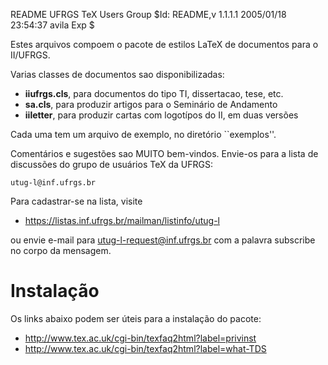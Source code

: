 README
UFRGS TeX Users Group
$Id: README,v 1.1.1.1 2005/01/18 23:54:37 avila Exp $

Estes arquivos compoem o pacote de estilos LaTeX de documentos para o II/UFRGS. 

Varias classes de documentos sao disponibilizadas:

  * **iiufrgs.cls**, para documentos do tipo TI, dissertacao, tese, etc.
  * **sa.cls**, para produzir artigos para o Seminário de Andamento
  * **iiletter**, para produzir cartas com logotípos do II, em duas versões

Cada uma tem um arquivo de exemplo, no diretório ``exemplos''.

Comentários e sugestões sao MUITO bem-vindos. Envie-os para a lista de discussões do grupo de usuários TeX da UFRGS:

	utug-l@inf.ufrgs.br

Para cadastrar-se na lista, visite

  * https://listas.inf.ufrgs.br/mailman/listinfo/utug-l

ou envie e-mail para utug-l-request@inf.ufrgs.br com a palavra subscribe no corpo da mensagem.

Instalação
==========

Os links abaixo podem ser úteis para a instalação do pacote:

  * http://www.tex.ac.uk/cgi-bin/texfaq2html?label=privinst
  * http://www.tex.ac.uk/cgi-bin/texfaq2html?label=what-TDS
